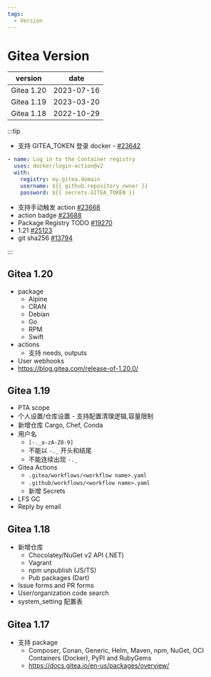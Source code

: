 ```yaml
---
tags:
  - Version
---
```


# Gitea Version

| version    | date       |
| ---------- | ---------- |
| Gitea 1.20 | 2023-07-16 |
| Gitea 1.19 | 2023-03-20 |
| Gitea 1.18 | 2022-10-29 |

:::tip

- 支持 GITEA_TOKEN 登录 docker - [#23642](https://github.com/go-gitea/gitea/issues/23642)

```yaml
- name: Log in to the Container registry
  uses: docker/login-action@v2
  with:
    registry: my.gitea.domain
    username: ${{ github.repository_owner }}
    password: ${{ secrets.GITEA_TOKEN }}
```

- 支持手动触发 action [#23668](https://github.com/go-gitea/gitea/issues/23668)
- action badge [#23688](https://github.com/go-gitea/gitea/issues/23688)
- Package Registry TODO [#19270](https://github.com/go-gitea/gitea/issues/19270)
- 1.21 [#25123](https://github.com/go-gitea/gitea/issues/25123)
- git sha256 [#13794](https://github.com/go-gitea/gitea/issues/13794)

:::

## Gitea 1.20

- package
  - Alpine
  - CRAN
  - Debian
  - Go
  - RPM
  - Swift
- actions
  - 支持 needs, outputs
- User webhooks
- https://blog.gitea.com/release-of-1.20.0/

## Gitea 1.19

- PTA scope
- 个人设置/仓库设置 - 支持配置清理逻辑,容量限制
- 新增仓库 Cargo, Chef, Conda
- 用户名
  - `[-._a-zA-Z0-9]`
  - 不能以 `-._` 开头和结尾
  - 不能连续出现 `-._`
- Gitea Actions
  - `.gitea/workflows/<workflow name>.yaml`
  - `.github/workflows/<workflow name>.yaml`
  - 新增 Secrets
- LFS GC
- Reply by email

## Gitea 1.18

- 新增仓库
  - Chocolatey/NuGet v2 API (.NET)
  - Vagrant
  - npm unpublish (JS/TS)
  - Pub packages (Dart)
- Issue forms and PR forms
- User/organization code search
- system_setting 配置表

## Gitea 1.17

- 支持 package
  - Composer, Conan, Generic, Helm, Maven, npm, NuGet, OCI Containers (Docker), PyPI and RubyGems
  - https://docs.gitea.io/en-us/packages/overview/
